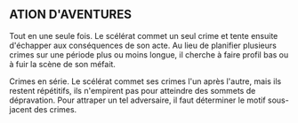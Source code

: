 ## ATION D'AVENTURES


Tout en une seule fois. Le scélérat commet un seul crime
et tente ensuite d'échapper aux conséquences de son acte.
Au lieu de planifier plusieurs crimes sur une période plus ou
moins longue, il cherche à faire profil bas ou à fuir la scène
de son méfait.

Crimes en série. Le scélérat commet ses crimes l'un après
l'autre, mais ils restent répétitifs, ils n'empirent pas pour
atteindre des sommets de dépravation. Pour attraper un tel
adversaire, il faut déterminer le motif sous-jacent des crimes.